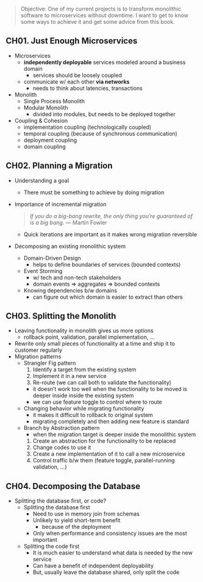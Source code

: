 > Objective: 
> One of my current projects is to transform monolithic software to microservices without downtime. I want to get to know some ways to achieve it and get some advice from this book.

## CH01. Just Enough Microservices

- Microservices
    - **independently deployable** services modeled around a business domain
        - services should be loosely coupled
    - communicate w/ each other **via networks**
        - needs to think about latencies, transactions
- Monolith
    - Single Process Monolith
    - Modular Monolith
        - divided into modules, but needs to be deployed together
- Coupling & Cohesion
    - implementation coupling (technologically coupled)
    - temporal coupling (because of synchronous communication)
    - deployment coupling
    - domain coupling

## CH02. Planning a Migration

- Understanding a goal
    - There must be something to achieve by doing migration
- Importance of incremental migration
    
    > *If you do a big-bang rewrite, the only thing you’re guaranteed of is a big bang.*
    — Martin Fowler
    > 
    - Quick iterations are important as it makes wrong migration reversible
- Decomposing an existing monolithic system
    - Domain-Driven Design
        - helps to define boundaries of services (bounded contexts)
    - Event Storming
        - w/ tech and non-tech stakeholders
        - domain events ⇒ aggregates ⇒ bounded contexts
    - Knowing dependencies b/w domains
        - can figure out which domain is easier to extract than others

## CH03. Splitting the Monolith

- Leaving functionality in monolith gives us more options
    - rollback point, validation, parallel implementation, …
- Rewrite only small pieces of functionality at a time and ship it to customer regularly
- Migration patterns
    - Strangler Fig pattern
        1. Identify a target from the existing system
        2. Implement it in a new service
        3. Re-route (we can call both to validate the functionality)
        - it doesn’t work too well when the functionality to be moved is deeper inside inside the existing system
        - we can use feature toggle to control where to route
    - Changing behavior while migrating functionality
        - it makes it difficult to rollback to original system
        - migrating completely and then adding new feature is standard
    - Branch by Abstraction pattern
        - when the migration target is deeper inside the monolithic system
        1. Create an abstraction for the functionality to be replaced
        2. Change codes to use it
        3. Create a new implementation of it to call a new microservice
        4. Control traffic b/w them (feature toggle, parallel-running validation, …)

## CH04. Decomposing the Database

- Splitting the database first, or code?
    - Splitting the database first
        - Need to use in memory join from schemas
        - Unlikely to yield short-term benefit
            - because of the deployment
        - Only when performance and consistency issues are the most important
    - Splitting the code first
        - It is much easier to understand what data is needed by the new service
        - Can have a benefit of independent deployability
        - But, usually leave the database shared, only split the code